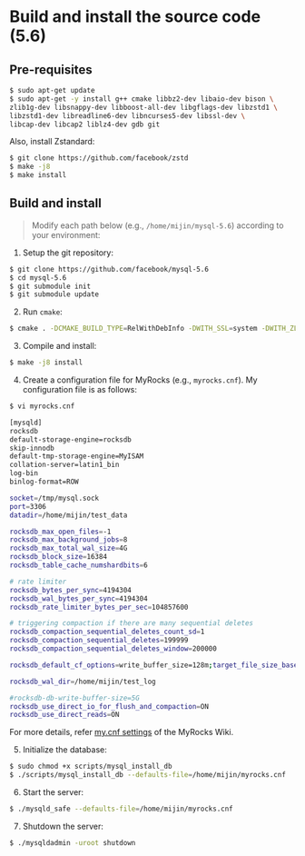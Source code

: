 # Build and install the source code (5.6)

## Pre-requisites

```bash
$ sudo apt-get update
$ sudo apt-get -y install g++ cmake libbz2-dev libaio-dev bison \
zlib1g-dev libsnappy-dev libboost-all-dev libgflags-dev libzstd1 \
libzstd1-dev libreadline6-dev libncurses5-dev libssl-dev \
libcap-dev libcap2 liblz4-dev gdb git
```

Also, install Zstandard:

```bash
$ git clone https://github.com/facebook/zstd
$ make -j8
$ make install
```

## Build and install

> Modify each path below (e.g., `/home/mijin/mysql-5.6`) according to your environment:

1. Setup the git repository:

```bash
$ git clone https://github.com/facebook/mysql-5.6
$ cd mysql-5.6
$ git submodule init
$ git submodule update
```

2. Run `cmake`:

```bash
$ cmake . -DCMAKE_BUILD_TYPE=RelWithDebInfo -DWITH_SSL=system -DWITH_ZLIB=bundled -DMY SQL_MAINTAINER_MODE=0 -DENABLED_LOCAL_INFILE=1 -DENABLE_DTRACE=0 -DCMAKE_CXX_FLAGS="-march=native" -DCMAKE_INSTALL_PREFIX=/home/mijin/mysql-5.6
```

3. Compile and install:

```bash
$ make -j8 install
```

4. Create a configuration file for MyRocks (e.g., `myrocks.cnf`). My configuration file is as follows:

```bash
$ vi myrocks.cnf

[mysqld]
rocksdb
default-storage-engine=rocksdb
skip-innodb
default-tmp-storage-engine=MyISAM
collation-server=latin1_bin
log-bin
binlog-format=ROW

socket=/tmp/mysql.sock
port=3306
datadir=/home/mijin/test_data

rocksdb_max_open_files=-1
rocksdb_max_background_jobs=8
rocksdb_max_total_wal_size=4G
rocksdb_block_size=16384
rocksdb_table_cache_numshardbits=6

# rate limiter
rocksdb_bytes_per_sync=4194304
rocksdb_wal_bytes_per_sync=4194304
rocksdb_rate_limiter_bytes_per_sec=104857600

# triggering compaction if there are many sequential deletes
rocksdb_compaction_sequential_deletes_count_sd=1
rocksdb_compaction_sequential_deletes=199999
rocksdb_compaction_sequential_deletes_window=200000

rocksdb_default_cf_options=write_buffer_size=128m;target_file_size_base=32m;max_bytes_for_level_base=512m;level0_file_num_compaction_trigger=4;level0_slowdown_writes_trigger=10;level0_stop_writes_trigger=15;max_write_buffer_number=4;compression_per_level=kLZ4Compression;bottommost_compression=kZSTD;compression_opts=-14:1:0;block_based_table_factory={cache_index_and_filter_blocks=1;filter_policy=bloomfilter:10:false;whole_key_filtering=1};level_compaction_dynamic_level_bytes=true;optimize_filters_for_hits=true;compaction_pri=kMinOverlappingRatio

rocksdb_wal_dir=/home/mijin/test_log

#rocksdb-db-write-buffer-size=5G
rocksdb_use_direct_io_for_flush_and_compaction=ON
rocksdb_use_direct_reads=ON
```

For more details, refer [my.cnf settings](https://github.com/facebook/mysql-5.6/wiki/my.cnf-tuning) of the MyRocks Wiki.

5. Initialize the database:

```bash
$ sudo chmod +x scripts/mysql_install_db
$ ./scripts/mysql_install_db --defaults-file=/home/mijin/myrocks.cnf
```

6. Start the server:

```bash
$ ./mysqld_safe --defaults-file=/home/mijin/myrocks.cnf
```

7. Shutdown the server:

```bash
$ ./mysqldadmin -uroot shutdown
```